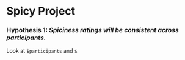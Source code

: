 # Spicy Project

### Hypothesis 1: _Spiciness ratings will be consistent across participants._ 

Look at `$participants` and `$`
